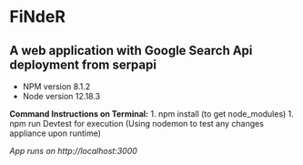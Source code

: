 # FiNdeR
 ## A web application with Google Search Api deployment from serpapi 
    
    
   * NPM version 8.1.2 
   * Node version 12.18.3

**Command Instructions on Terminal:**
    1. npm install (to get node_modules)
    1. npm run Devtest for execution (Using nodemon to test any changes appliance upon runtime)

*App runs on http://localhost:3000*
